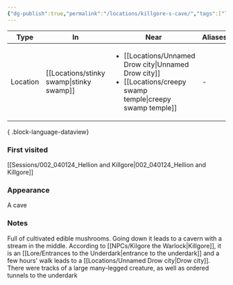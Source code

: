 ```yaml
---
{"dg-publish":true,"permalink":"/locations/killgore-s-cave/","tags":["location"],"dgShowLocalGraph":true,"noteIcon":"location","created":"2024-01-05T18:52:00.592+01:00","updated":"2024-01-12T01:16:29.145+01:00"}
---
```


| Type     | In               | Near                                                                    | Aliases |
| -------- | ---------------- | ----------------------------------------------------------------------- | ------- |
| Location | [[Locations/stinky swamp\|stinky swamp]] | <ul><li>[[Locations/Unnamed Drow city\|Unnamed Drow city]]</li><li>[[Locations/creepy swamp temple\|creepy swamp temple]]</li></ul> | \-      |

{ .block-language-dataview}
### First visited
[[Sessions/002_040124_Hellion and Killgore\|002_040124_Hellion and Killgore]]
### Appearance
A cave
### Notes
Full of  cultivated edible mushrooms. Going down it leads to a cavern with a stream in the middle. According to [[NPCs/Kilgore the Warlock\|Killgore]], it is an [[Lore/Entrances to the Underdark\|entrance to the underdark]] and a few hours' walk leads to a [[Locations/Unnamed Drow city\|Drow city]]. There were tracks of a large many-legged creature, as well as ordered tunnels to the underdark